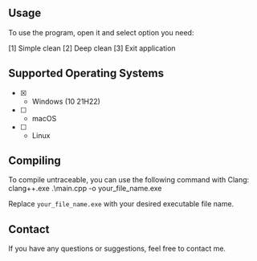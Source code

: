 ## Usage
To use the program, open it and select option you need:  

[1] Simple clean 
[2] Deep clean
[3] Exit application

## Supported Operating Systems

- [X] - Windows (10 21H22)
- [ ] - macOS
- [ ] - Linux
 
## Compiling
To compile untraceable, you can use the following command with Clang:    
clang++.exe .\main.cpp -o your_file_name.exe

Replace `your_file_name.exe` with your desired executable file name.

## Contact
If you have any questions or suggestions, feel free to contact me.
